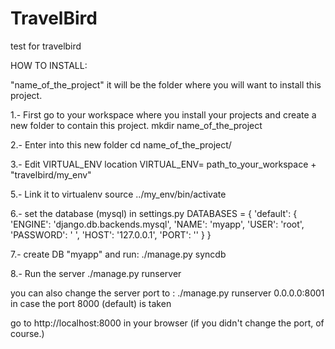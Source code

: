 TravelBird
==========

test for travelbird

HOW TO INSTALL:

"name_of_the_project" it will be the folder where you will want to install this project.

1.- First go to your workspace where you install your projects and create a new folder to contain this project.
mkdir name_of_the_project

2.- Enter into this new folder
cd name_of_the_project/

3.- Edit VIRTUAL_ENV location
VIRTUAL_ENV= path_to_your_workspace + "travelbird/my_env"

5.- Link it to virtualenv
source ../my_env/bin/activate

6.- set the database (mysql) in settings.py
DATABASES = {
    'default': {
        'ENGINE': 'django.db.backends.mysql',
        'NAME': 'myapp',
        'USER': 'root',
        'PASSWORD': ' ',
        'HOST': '127.0.0.1',
        'PORT': ''
    }
}

7.- create DB "myapp" and run:
./manage.py syncdb

8.- Run the server
./manage.py runserver

you can also change the server port to : ./manage.py runserver 0.0.0.0:8001
in case the port 8000 (default) is taken

go to http://localhost:8000 in your browser (if you didn't change the port, of course.)

